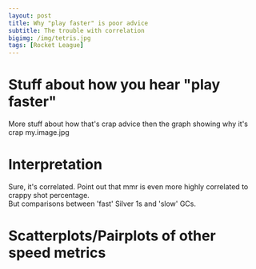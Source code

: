 ```yaml
---
layout: post
title: Why "play faster" is poor advice
subtitle: The trouble with correlation
bigimg: /img/tetris.jpg
tags: [Rocket League]
---
```


# Stuff about how you hear "play faster"
More stuff about how that's crap advice then the graph showing why it's crap
my.image.jpg

# Interpretation
Sure, it's correlated. Point out that mmr is even more highly correlated to crappy shot percentage.  
But comparisons between 'fast' Silver 1s and 'slow' GCs.

# Scatterplots/Pairplots of other speed metrics
